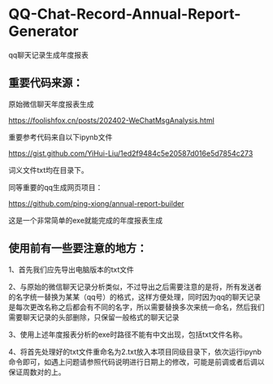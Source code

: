# QQ-Chat-Record-Annual-Report-Generator
qq聊天记录生成年度报表
## 重要代码来源：
原始微信聊天年度报表生成

https://foolishfox.cn/posts/202402-WeChatMsgAnalysis.html

重要参考代码来自以下ipynb文件

https://gist.github.com/YiHui-Liu/1ed2f9484c5e20587d016e5d7854c273

词义文件txt均在目录下。

同等重要的qq生成网页项目：

https://github.com/ping-xiong/annual-report-builder

这是一个非常简单的exe就能完成的年度报表生成
## 使用前有一些要注意的地方：
1、首先我们应先导出电脑版本的txt文件

2、与原始的微信聊天记录分析类似，不过导出之后需要注意的是将，所有发送者的名字统一替换为某某（qq号）的格式，这样方便处理，同时因为qq的聊天记录是每次更改名称之后都会有不同的名字，所以需要替换多次来统一命名，然后我们需要聊天记录的头部删除，只保留一般格式的聊天记录

3、使用上述年度报表分析的exe时路径不能有中文出现，包括txt文件名称。

4、将首先处理好的txt文件重命名为2.txt放入本项目同级目录下，依次运行ipynb命令即可，如遇上问题请参照代码说明进行日期上的修改，可能是前调或者后调以保证周数对的上。
